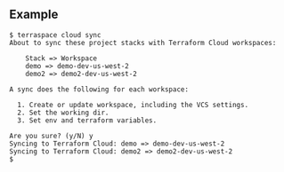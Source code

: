 ## Example

    $ terraspace cloud sync
    About to sync these project stacks with Terraform Cloud workspaces:

        Stack => Workspace
        demo => demo-dev-us-west-2
        demo2 => demo2-dev-us-west-2

    A sync does the following for each workspace:

      1. Create or update workspace, including the VCS settings.
      2. Set the working dir.
      3. Set env and terraform variables.

    Are you sure? (y/N) y
    Syncing to Terraform Cloud: demo => demo-dev-us-west-2
    Syncing to Terraform Cloud: demo2 => demo2-dev-us-west-2
    $